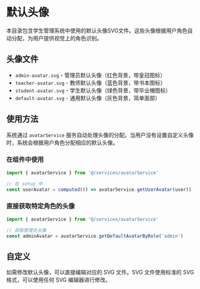 # 默认头像

本目录包含学生管理系统中使用的默认头像SVG文件。这些头像根据用户角色自动分配，为用户提供视觉上的角色识别。

## 头像文件

- `admin-avatar.svg` - 管理员默认头像（红色背景，带皇冠图标）
- `teacher-avatar.svg` - 教师默认头像（蓝色背景，带书本图标）
- `student-avatar.svg` - 学生默认头像（绿色背景，带毕业帽图标）
- `default-avatar.svg` - 通用默认头像（灰色背景，简单面部）

## 使用方法

系统通过 `avatarService` 服务自动处理头像的分配。当用户没有设置自定义头像时，系统会根据用户角色分配相应的默认头像。

### 在组件中使用

```javascript
import { avatarService } from '@/services/avatarService'

// 在 setup 中
const userAvatar = computed(() => avatarService.getUserAvatar(user))
```

### 直接获取特定角色的头像

```javascript
import { avatarService } from '@/services/avatarService'

// 获取管理员头像
const adminAvatar = avatarService.getDefaultAvatarByRole('admin')
```

## 自定义

如需修改默认头像，可以直接编辑对应的 SVG 文件。SVG 文件使用标准的 SVG 格式，可以使用任何 SVG 编辑器进行修改。 